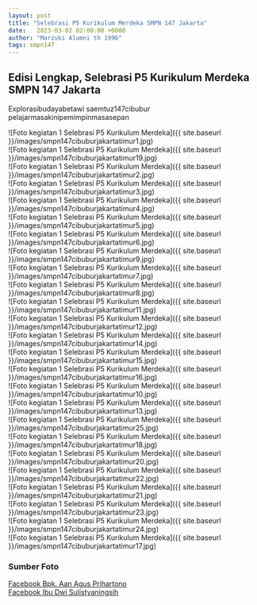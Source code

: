 ```yaml
---
layout: post
title: "Selebrasi P5 Kurikulum Merdeka SMPN 147 Jakarta"
date:   2023-03-02 02:00:00 +0000
author: "Marzuki Alumni th 1996"
tags: smpn147
---
```

## Edisi Lengkap, Selebrasi P5 Kurikulum Merdeka SMPN 147 Jakarta

Explorasibudayabetawi saemtuz147cibubur pelajarmasakinipemimpinmasasepan

![Foto kegiatan 1 Selebrasi P5 Kurikulum Merdeka]({{ site.baseurl }}/images/smpn147cibuburjakartatimur1.jpg)
<br>
![Foto kegiatan 1 Selebrasi P5 Kurikulum Merdeka]({{ site.baseurl }}/images/smpn147cibuburjakartatimur19.jpg)
<br>
![Foto kegiatan 1 Selebrasi P5 Kurikulum Merdeka]({{ site.baseurl }}/images/smpn147cibuburjakartatimur2.jpg)
<br>
![Foto kegiatan 1 Selebrasi P5 Kurikulum Merdeka]({{ site.baseurl }}/images/smpn147cibuburjakartatimur3.jpg)
<br>
![Foto kegiatan 1 Selebrasi P5 Kurikulum Merdeka]({{ site.baseurl }}/images/smpn147cibuburjakartatimur4.jpg)
<br>
![Foto kegiatan 1 Selebrasi P5 Kurikulum Merdeka]({{ site.baseurl }}/images/smpn147cibuburjakartatimur5.jpg)
<br>
![Foto kegiatan 1 Selebrasi P5 Kurikulum Merdeka]({{ site.baseurl }}/images/smpn147cibuburjakartatimur6.jpg)
<br>
![Foto kegiatan 1 Selebrasi P5 Kurikulum Merdeka]({{ site.baseurl }}/images/smpn147cibuburjakartatimur9.jpg)
<br>
![Foto kegiatan 1 Selebrasi P5 Kurikulum Merdeka]({{ site.baseurl }}/images/smpn147cibuburjakartatimur7.jpg)
<br>
![Foto kegiatan 1 Selebrasi P5 Kurikulum Merdeka]({{ site.baseurl }}/images/smpn147cibuburjakartatimur8.jpg)
<br>
![Foto kegiatan 1 Selebrasi P5 Kurikulum Merdeka]({{ site.baseurl }}/images/smpn147cibuburjakartatimur11.jpg)
<br>
![Foto kegiatan 1 Selebrasi P5 Kurikulum Merdeka]({{ site.baseurl }}/images/smpn147cibuburjakartatimur12.jpg)
<br>
![Foto kegiatan 1 Selebrasi P5 Kurikulum Merdeka]({{ site.baseurl }}/images/smpn147cibuburjakartatimur14.jpg)
<br>
![Foto kegiatan 1 Selebrasi P5 Kurikulum Merdeka]({{ site.baseurl }}/images/smpn147cibuburjakartatimur15.jpg)
<br>
![Foto kegiatan 1 Selebrasi P5 Kurikulum Merdeka]({{ site.baseurl }}/images/smpn147cibuburjakartatimur16.jpg)
<br>
![Foto kegiatan 1 Selebrasi P5 Kurikulum Merdeka]({{ site.baseurl }}/images/smpn147cibuburjakartatimur10.jpg)
<br>
![Foto kegiatan 1 Selebrasi P5 Kurikulum Merdeka]({{ site.baseurl }}/images/smpn147cibuburjakartatimur13.jpg)
<br>
![Foto kegiatan 1 Selebrasi P5 Kurikulum Merdeka]({{ site.baseurl }}/images/smpn147cibuburjakartatimur25.jpg)
<br>
![Foto kegiatan 1 Selebrasi P5 Kurikulum Merdeka]({{ site.baseurl }}/images/smpn147cibuburjakartatimur18.jpg)
<br>
![Foto kegiatan 1 Selebrasi P5 Kurikulum Merdeka]({{ site.baseurl }}/images/smpn147cibuburjakartatimur20.jpg)
<br>
![Foto kegiatan 1 Selebrasi P5 Kurikulum Merdeka]({{ site.baseurl }}/images/smpn147cibuburjakartatimur22.jpg)
<br>
![Foto kegiatan 1 Selebrasi P5 Kurikulum Merdeka]({{ site.baseurl }}/images/smpn147cibuburjakartatimur21.jpg)
<br>
![Foto kegiatan 1 Selebrasi P5 Kurikulum Merdeka]({{ site.baseurl }}/images/smpn147cibuburjakartatimur23.jpg)
<br>
![Foto kegiatan 1 Selebrasi P5 Kurikulum Merdeka]({{ site.baseurl }}/images/smpn147cibuburjakartatimur24.jpg)
<br>
![Foto kegiatan 1 Selebrasi P5 Kurikulum Merdeka]({{ site.baseurl }}/images/smpn147cibuburjakartatimur17.jpg)
<br>

### Sumber Foto

<a href="https://m.facebook.com/story.php?story_fbid=pfbid09qCKUU5eDthCNeRWDhvBbYcJUzCZBvJCMZeQjTYsAUmdjLQbQ9Eqckoaia8B2a36l&id=100013523891388&mibextid=Nif5oz" target="_blank">Facebook Bpk. Aan Agus Prihartono</a>
<br>
<a href="https://m.facebook.com/story.php?story_fbid=pfbid097azdFXWWgjzQNjrzhoJqtk2Ui25amzXzPHwmnr965PvQEBqWXK22iJjZvCMWripl&id=100071403407134&mibextid=Nif5oz" target="_blank">Facebook Ibu Dwi Sulistyaningsih</a>

